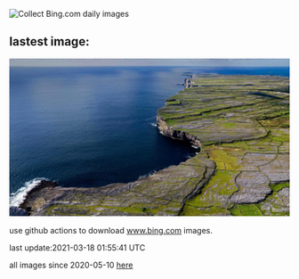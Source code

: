 ![Collect Bing.com daily images](https://github.com/counter2015/bing-daily-images/workflows/Collect%20Bing.com%20daily%20images/badge.svg)
## lastest image:
![](images/Inisheer.jpg)

use github actions to download www.bing.com images.

last update:2021-03-18 01:55:41 UTC

all images since 2020-05-10 [here](https://github.com/counter2015/bing-daily-images/tree/master/images) 
